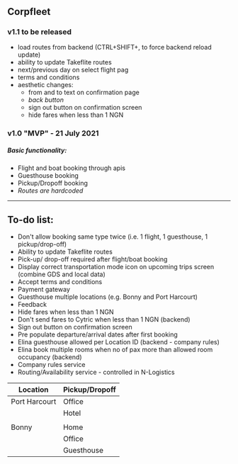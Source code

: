 # 
## Corpfleet
### **v1.1 to be released**
- load routes from backend (CTRL+SHIFT+, to force backend reload update)
- ability to update Takeflite routes
- next/previous day on select flight pag
- terms and conditions
- aesthetic changes:
   - from and to text on confirmation page
   - _back button_
   - sign out button on confirmation screen
   - hide fares when less than 1 NGN 

### **v1.0 "MVP" - 21 July 2021**
##### Basic functionality:
- Flight and boat booking through apis
- Guesthouse booking
- Pickup/Dropoff booking
- _Routes are hardcoded_

---  

## To-do list:  
* Don't allow booking same type twice (i.e. 1 flight, 1 guesthouse, 1 pickup/drop-off)
* Ability to update Takeflite routes
* Pick-up/ drop-off required after flight/boat booking
* Display correct transportation mode icon on upcoming trips screen (combine GDS and local data)
* Accept terms and conditions
* Payment gateway
* Guesthouse multiple locations (e.g. Bonny and Port Harcourt)
* Feedback
* Hide fares when less than 1 NGN 
* Don't send fares to Cytric when less than 1 NGN (backend)
* Sign out button on confirmation screen
* Pre populate departure/arrival dates after first booking
* Elina guesthouse allowed per Location ID (backend - company rules)
* Elina book multiple rooms when no of pax more than allowed room occupancy (backend)
* Company rules service
* Routing/Availability service - controlled in N-Logistics

| Location      | Pickup/Dropoff  | 
| ------------- |:--------------| 
| Port Harcourt | Office        | 
|               | Hotel         |  
|               |               |  
| Bonny         | Home          |   
|               | Office        |   
|               | Guesthouse    |  

